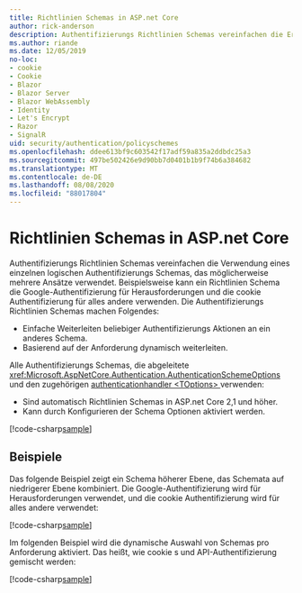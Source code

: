 ```yaml
---
title: Richtlinien Schemas in ASP.net Core
author: rick-anderson
description: Authentifizierungs Richtlinien Schemas vereinfachen die Erstellung eines einzelnen logischen Authentifizierungs Schemas.
ms.author: riande
ms.date: 12/05/2019
no-loc:
- cookie
- Cookie
- Blazor
- Blazor Server
- Blazor WebAssembly
- Identity
- Let's Encrypt
- Razor
- SignalR
uid: security/authentication/policyschemes
ms.openlocfilehash: ddee613bf9c603542f17adf59a835a2ddbdc25a3
ms.sourcegitcommit: 497be502426e9d90bb7d0401b1b9f74b6a384682
ms.translationtype: MT
ms.contentlocale: de-DE
ms.lasthandoff: 08/08/2020
ms.locfileid: "88017804"
---
```

# <a name="policy-schemes-in-aspnet-core"></a>Richtlinien Schemas in ASP.net Core

Authentifizierungs Richtlinien Schemas vereinfachen die Verwendung eines einzelnen logischen Authentifizierungs Schemas, das möglicherweise mehrere Ansätze verwendet. Beispielsweise kann ein Richtlinien Schema die Google-Authentifizierung für Herausforderungen und die cookie Authentifizierung für alles andere verwenden. Die Authentifizierungs Richtlinien Schemas machen Folgendes:

* Einfache Weiterleiten beliebiger Authentifizierungs Aktionen an ein anderes Schema.
* Basierend auf der Anforderung dynamisch weiterleiten.

Alle Authentifizierungs Schemas, die abgeleitete <xref:Microsoft.AspNetCore.Authentication.AuthenticationSchemeOptions> und den zugehörigen [authenticationhandler \<TOptions> ](/dotnet/api/microsoft.aspnetcore.authentication.authenticationhandler-1)verwenden:

* Sind automatisch Richtlinien Schemas in ASP.net Core 2,1 und höher.
* Kann durch Konfigurieren der Schema Optionen aktiviert werden.

[!code-csharp[sample](policyschemes/samples/AuthenticationSchemeOptions.cs?name=snippet)]

## <a name="examples"></a>Beispiele

Das folgende Beispiel zeigt ein Schema höherer Ebene, das Schemata auf niedrigerer Ebene kombiniert. Die Google-Authentifizierung wird für Herausforderungen verwendet, und die cookie Authentifizierung wird für alles andere verwendet:

[!code-csharp[sample](policyschemes/samples/Startup.cs?name=snippet1)]

Im folgenden Beispiel wird die dynamische Auswahl von Schemas pro Anforderung aktiviert. Das heißt, wie cookie s und API-Authentifizierung gemischt werden:

 <!-- REVIEW, missing If set in public Func<HttpContext, string> ForwardDefaultSelector -->

[!code-csharp[sample](policyschemes/samples/Startup.cs?name=snippet2)]
